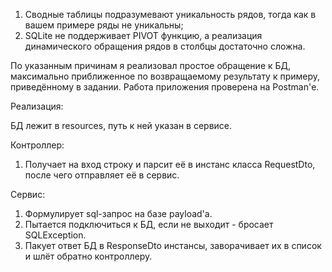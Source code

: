 1. Сводные таблицы подразумевают уникальность рядов, тогда как в вашем примере ряды не уникальны;
2. SQLite не поддерживает PIVOT функцию, а реализация динамического обращения рядов в столбцы достаточно сложна.

По указанным причинам я реализовал простое обращение к БД, максимально приближенное по возвращаемому результату к примеру, приведённому в задании.
Работа приложения проверена на Postman'е.



Реализация:

БД лежит в resources, путь к ней указан в сервисе.

Контроллер:
1. Получает на вход строку и парсит её в инстанс класса RequestDto, после чего отправляет её в сервис.

Сервис:
1. Формулирует sql-запрос на базе payload'а.
2. Пытается подключиться к БД, если не выходит - бросает SQLException.
3. Пакует ответ БД в ResponseDto инстансы, заворачивает их в список и шлёт обратно контроллеру.
